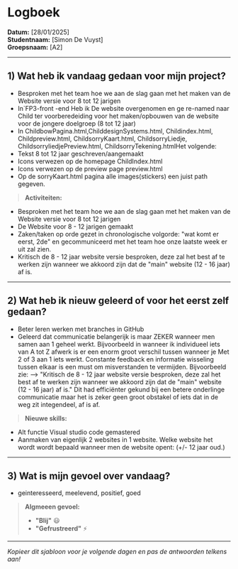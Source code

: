 # Logboek

**Datum:** [28/01/2025]  
**Studentnaam:** [Simon De Vuyst]  
**Groepsnaam:** [A2]

---

## 1) Wat heb ik vandaag gedaan voor mijn project?

- Besproken met het team hoe we aan de slag gaan met het maken van de Website versie voor 8 tot 12 jarigen
- In`FP3-front -end Heb ik De website overgenomen en ge re-named naar Child ter voorberedeiding voor het maken/opbouwen van de website voor de jongere doelgroep (8 tot 12 jaar)
- In ChildbowPagina.html,ChilddesignSystems.html, Childindex.html, Childpreview.html, ChildsorryKaart.html, ChildsorryLiedje, ChildsorryliedjePreview.html, ChildsorryTekening.htmlHet volgende:
- Tekst 8 tot 12 jaar geschreven/aangemaakt
- Icons verwezen op de homepage ChildIndex.html
- Icons verwezen op de preview page preview.html
- Op de sorryKaart.html pagina alle images(stickers) een juist path gegeven.

> **Activiteiten:**

- Besproken met het team hoe we aan de slag gaan met het maken van de Website versie voor 8 tot 12 jarigen
- De Website voor 8 - 12 jarigen gemaakt
- Zaken/taken op orde gezet in chronologische volgorde: "wat komt er eerst, 2de" en gecommuniceerd met het team hoe onze laatste week er uit zal zien. 
- Kritisch de 8 - 12 jaar website versie besproken, deze zal het best af te werken zijn wanneer we akkoord zijn dat de "main" website (12 - 16 jaar) af is.


---

## 2) Wat heb ik nieuw geleerd of voor het eerst zelf gedaan?

- Beter leren werken met branches in GitHub
- Geleerd dat communicatie belangerijk is maar ZEKER wanneer men samen aan 1 geheel werkt. Bijvoorbeeld in wanneer ik individueel iets van A tot Z afwerk is er een enorm groot verschil tussen wanneer je Met 2 of 3 aan 1 iets werkt. Constante feedback en informatie wisseling tussen elkaar is een must om misverstanden te vermijden. Bijvoorbeeld zie: --> "Kritisch de 8 - 12 jaar website versie besproken, deze zal het best af te werken zijn wanneer we akkoord zijn dat de "main" website (12 - 16 jaar) af is."
Dit had efficiënter gekund bij een betere onderlinge communicatie maar het is zeker geen groot obstakel of iets dat in de weg zit integendeel, af is af.

> **Nieuwe skills:**
>
- Alt functie Visual studio code gemastered
- Aanmaken van eigenlijk 2 websites in 1 website. Welke website het wordt wordt bepaald wanneer men de website opent: (+/- 12 jaar oud.)

---

## 3) Wat is mijn gevoel over vandaag?

- geinteresseerd, meelevend, positief, goed 

> **Algmeeen gevoel:**
>
> - **"Blij"** :smiley:
> - **"Gefrustreerd"** :zap:

---

_Kopieer dit sjabloon voor je volgende dagen en pas de antwoorden telkens aan!_